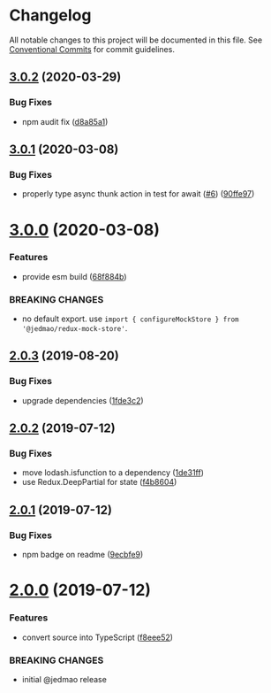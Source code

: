 # Changelog

All notable changes to this project will be documented in this file. See
[Conventional Commits](https://conventionalcommits.org) for commit guidelines.

## [3.0.2](https://github.com/jedmao/redux-mock-store/compare/v3.0.1...v3.0.2) (2020-03-29)


### Bug Fixes

* npm audit fix ([d8a85a1](https://github.com/jedmao/redux-mock-store/commit/d8a85a17992781d0811cb42e8e747a771ae0aec4))

## [3.0.1](https://github.com/jedmao/redux-mock-store/compare/v3.0.0...v3.0.1) (2020-03-08)


### Bug Fixes

* properly type async thunk action in test for await ([#6](https://github.com/jedmao/redux-mock-store/issues/6)) ([90ffe97](https://github.com/jedmao/redux-mock-store/commit/90ffe97))

# [3.0.0](https://github.com/jedmao/redux-mock-store/compare/v2.0.3...v3.0.0) (2020-03-08)


### Features

* provide esm build ([68f884b](https://github.com/jedmao/redux-mock-store/commit/68f884b))


### BREAKING CHANGES

* no default export. use `import { configureMockStore } from
'@jedmao/redux-mock-store'`.

## [2.0.3](https://github.com/jedmao/redux-mock-store/compare/v2.0.2...v2.0.3) (2019-08-20)


### Bug Fixes

* upgrade dependencies ([1fde3c2](https://github.com/jedmao/redux-mock-store/commit/1fde3c2))

## [2.0.2](https://github.com/jedmao/redux-mock-store/compare/v2.0.1...v2.0.2) (2019-07-12)


### Bug Fixes

* move lodash.isfunction to a dependency ([1de31ff](https://github.com/jedmao/redux-mock-store/commit/1de31ff))
* use Redux.DeepPartial for state ([f4b8604](https://github.com/jedmao/redux-mock-store/commit/f4b8604))

## [2.0.1](https://github.com/jedmao/redux-mock-store/compare/v2.0.0...v2.0.1) (2019-07-12)


### Bug Fixes

* npm badge on readme ([9ecbfe9](https://github.com/jedmao/redux-mock-store/commit/9ecbfe9))

# [2.0.0](https://github.com/jedmao/redux-mock-store/compare/v1.5.0...v2.0.0) (2019-07-12)


### Features

* convert source into TypeScript ([f8eee52](https://github.com/jedmao/redux-mock-store/commit/f8eee52))


### BREAKING CHANGES

* initial @jedmao release
